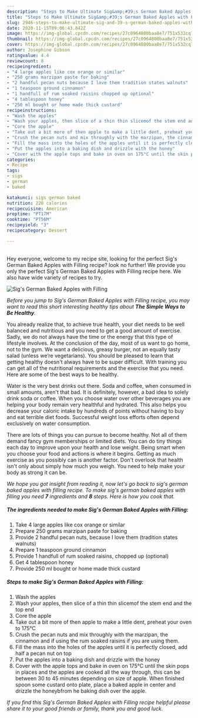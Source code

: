 ```yaml
---
description: "Steps to Make Ultimate Sig&amp;#39;s German Baked Apples with Filling"
title: "Steps to Make Ultimate Sig&amp;#39;s German Baked Apples with Filling"
slug: 2946-steps-to-make-ultimate-sig-and-39-s-german-baked-apples-with-filling
date: 2020-11-15T09:06:43.842Z
image: https://img-global.cpcdn.com/recipes/27c0964800baa8e7/751x532cq70/sigs-german-baked-apples-with-filling-recipe-main-photo.jpg
thumbnail: https://img-global.cpcdn.com/recipes/27c0964800baa8e7/751x532cq70/sigs-german-baked-apples-with-filling-recipe-main-photo.jpg
cover: https://img-global.cpcdn.com/recipes/27c0964800baa8e7/751x532cq70/sigs-german-baked-apples-with-filling-recipe-main-photo.jpg
author: Josephine Gibson
ratingvalue: 4.4
reviewcount: 8
recipeingredient:
- "4 large apples like cox orange or similar"
- "250 grams marzipan paste for baking"
- "2 handful pecan nuts because I love them tradition states walnuts"
- "1 teaspoon ground cinnamon"
- "1 handfull of rum soaked raisins chopped up optional"
- "4 tablespoon honey"
- "250 ml bought or home made thick custard"
recipeinstructions:
- "Wash the apples"
- "Wash your apples, then slice of a thin thin slicemof the stem end and the top end"
- "Core the apple"
- "Take out a bit more of then apple to make a little dent, preheat your oven to 175°C"
- "Crush the pecan nuts and mix throughly with the marzipan, the cinnamon and if using the rum soaked raisins if you are using them."
- "Fill the mass into the holes of the apples until it is perfectly closed, add half a pecan nut on top"
- "Put the apples into a baking dish and drizzle with the honey"
- "Cover with the apple tops and bake in oven on 175°C until the skin pops in places and the apples are cooked all the way through, this can be between 30 to 45 minutes depending on size of apple. When finished spoon some custard onto plate, place a baked apple in center and drizzle the honeybfrom he baking dish over the apple."
categories:
- Recipe
tags:
- sigs
- german
- baked

katakunci: sigs german baked 
nutrition: 220 calories
recipecuisine: American
preptime: "PT17M"
cooktime: "PT56M"
recipeyield: "3"
recipecategory: Dessert

---
```

<br>
Hey everyone, welcome to my recipe site, looking for the perfect Sig&#39;s German Baked Apples with Filling recipe? look no further! We provide you only the perfect Sig&#39;s German Baked Apples with Filling recipe here. We also have wide variety of recipes to try.
<br>


![Sig&#39;s German Baked Apples with Filling](https://img-global.cpcdn.com/recipes/27c0964800baa8e7/751x532cq70/sigs-german-baked-apples-with-filling-recipe-main-photo.jpg)

<i>Before you jump to Sig&#39;s German Baked Apples with Filling recipe, you may want to read this short interesting healthy tips about <strong>The Simple Ways to Be Healthy</strong>.</i>

You already realize that, to achieve true health, your diet needs to be well balanced and nutritious and you need to get a good amount of exercise. Sadly, we do not always have the time or the energy that this type of lifestyle involves. At the conclusion of the day, most of us want to go home, not to the gym. We want a delicious, greasy burger, not an equally tasty salad (unless we’re vegetarians). You should be pleased to learn that getting healthy doesn't always have to be super difficult. With training you can get all of the nutritional requirements and the exercise that you need. Here are some of the best ways to be healthy.

Water is the very best drinks out there. Soda and coffee, when consumed in small amounts, aren't that bad. It is definitely, however, a bad idea to solely drink soda or coffee. When you choose water over other beverages you are helping your body remain very healthful and hydrated. This also helps you decrease your caloric intake by hundreds of points without having to buy and eat terrible diet foods. Successful weight loss efforts often depend exclusively on water consumption.

There are lots of things you can pursue to become healthy. Not all of them demand fancy gym memberships or limited diets. You can do tiny things each day to improve upon your health and lose weight. Being smart when you choose your food and actions is where it begins. Getting as much exercise as you possibly can is another factor. Don't overlook that health isn't only about simply how much you weigh. You need to help make your body as strong it can be. 


<i>We hope you got insight from reading it, now let's go back to sig&#39;s german baked apples with filling recipe. To make sig&#39;s german baked apples with filling you need <strong>7</strong> ingredients and <strong>8</strong> steps. Here is how you cook that.
</i>

##### The ingredients needed to make Sig&#39;s German Baked Apples with Filling:

1. Take 4 large apples like cox orange or similar
1. Prepare 250 grams marzipan paste for baking
1. Provide 2 handful pecan nuts, because I love them (tradition states walnuts)
1. Prepare 1 teaspoon ground cinnamon
1. Provide 1 handfull of rum soaked raisins, chopped up (optional)
1. Get 4 tablespoon honey
1. Provide 250 ml bought or home made thick custard


##### Steps to make Sig&#39;s German Baked Apples with Filling:

1. Wash the apples
1. Wash your apples, then slice of a thin thin slicemof the stem end and the top end
1. Core the apple
1. Take out a bit more of then apple to make a little dent, preheat your oven to 175°C
1. Crush the pecan nuts and mix throughly with the marzipan, the cinnamon and if using the rum soaked raisins if you are using them.
1. Fill the mass into the holes of the apples until it is perfectly closed, add half a pecan nut on top
1. Put the apples into a baking dish and drizzle with the honey
1. Cover with the apple tops and bake in oven on 175°C until the skin pops in places and the apples are cooked all the way through, this can be between 30 to 45 minutes depending on size of apple. When finished spoon some custard onto plate, place a baked apple in center and drizzle the honeybfrom he baking dish over the apple.


<i>If you find this Sig&#39;s German Baked Apples with Filling recipe helpful please share it to your good friends or family, thank you and good luck.</i>
